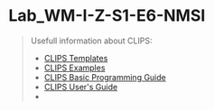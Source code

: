 # Lab_WM-I-Z-S1-E6-NMSI

> Usefull information about CLIPS:
>* [CLIPS Templates](https://stackoverflow.com/questions/52979526/clipstemplates-family-relations-trouble-with-handling-templates-and-initial)
>* [CLIPS Examples](https://drive.google.com/file/d/1NqQKGtbPeYx8Q-4xnOnDWtSguFCVDrqw/view)
>* [CLIPS Basic Programming Guide](http://www.clipsrules.net/bpg631.pdf)
>* [CLIPS User's Guide](http://www.clipsrules.net/ug631.pdf)
>* 
